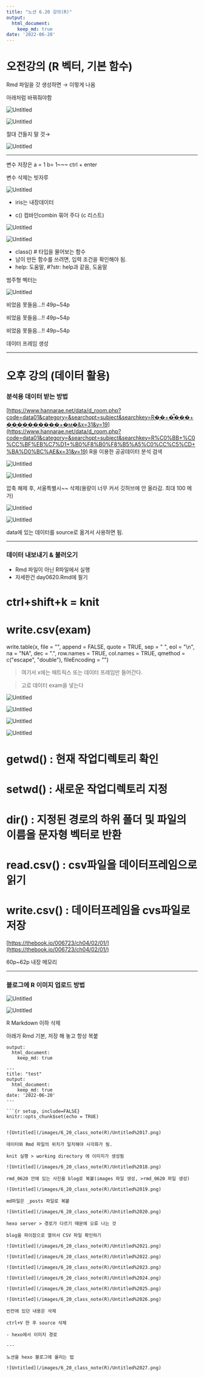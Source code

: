 ```yaml
---
title: "노션 6.20 강의(R)"
output:
  html_document:
    keep_md: true
date: '2022-06-20'
---
```

# 오전강의 (R 벡터, 기본 함수)

Rmd 파일을 갓 생성하면 → 이렇게 나옴

아래처럼 바꿔줘야함

![Untitled](/images/6_20_class_note(R)/Untitled.png)

![Untitled](/images/6_20_class_note(R)/Untitled%201.png)

절대 건들지 말 것→

![Untitled](/images/6_20_class_note(R)/Untitled%202.png)

---

변수 저장은 a = 1 b= 1~~~ ctrl + enter

변수 삭제는 빗자루

![Untitled](/images/6_20_class_note(R)/Untitled%203.png)

- iris는 내장데이터

- c() 컴바인combin 묶어 주다 (c 리스트)

![Untitled](/images/6_20_class_note(R)/Untitled%204.png)

![Untitled](/images/6_20_class_note(R)/Untitled%205.png)

- class() # 타입을 물어보는 함수
- 남이 만든 함수를 쓰려면, 입력 조건을 확인해야 됨.
- help: 도움말,  #?str: help과 같음, 도움말

범주형 벡터는 

![Untitled](/images/6_20_class_note(R)/Untitled%206.png)

비었음 못들음…!! 49p~54p

비었음 못들음…!! 49p~54p

비었음 못들음…!! 49p~54p

데이터 프레임 생성

---

# 오후 강의 (데이터 활용)

### 분석용 데이터 받는 방법

[https://www.hannarae.net/data/d_room.php?code=data01&category=&searchopt=subject&searchkey=R��+�̿���+����������+�м�&x=31&y=19](https://www.hannarae.net/data/d_room.php?code=data01&category=&searchopt=subject&searchkey=R%C0%BB+%C0%CC%BF%EB%C7%D1+%B0%F8%B0%F8%B5%A5%C0%CC%C5%CD+%BA%D0%BC%AE&x=31&y=19)    R을 이용한 공공데이터 분석 검색

![Untitled](/images/6_20_class_note(R)/Untitled%207.png)

![Untitled](/images/6_20_class_note(R)/Untitled%208.png)

압축 해제 후, 서울특별시~~ 삭제(용량이 너무 커서 깃허브에 안 올라감. 최대 100 메가)

![Untitled](/images/6_20_class_note(R)/Untitled%209.png)

![Untitled](/images/6_20_class_note(R)/Untitled%2010.png)

data에 있는 데이터를 source로 옮겨서 사용하면 됨.

---

### 데이터 내보내기 & 불러오기

- Rmd 파일이 아닌 R파일에서 실행
- 자세한건 day0620.Rmd에 필기

# ctrl+shift+k = knit

# write.csv(exam)

write.table(x, file = "", append = FALSE, quote = TRUE, sep = " ",
eol = "\n", na = "NA", dec = ".", row.names = TRUE,
col.names = TRUE, qmethod = c("escape", "double"),
fileEncoding = "")

>여기서 x에는 매트릭스 또는 데이터 프레임만 들어간다.

>고로 데이터 exam을 넣는다

![Untitled](/images/6_20_class_note(R)/Untitled%2011.png)

![Untitled](/images/6_20_class_note(R)/Untitled%2012.png)

![Untitled](/images/6_20_class_note(R)/Untitled%2013.png)

![Untitled](/images/6_20_class_note(R)/Untitled%2014.png)

# getwd() : 현재 작업디렉토리 확인

# setwd()  : 새로운 작업디렉토리 지정

# dir() : 지정된 경로의 하위 폴더 및 파일의 이름을 문자형 벡터로 반환

# read.csv() : csv파일을 데이터프레임으로 읽기

# write.csv() : 데이터프레임을 cvs파일로 저장

[https://thebook.io/006723/ch04/02/01/](https://thebook.io/006723/ch04/02/01/)

60p~62p 내장 메모리

---

### 블로그에 R 이미지 업로드 방법

![Untitled](/images/6_20_class_note(R)/Untitled%2015.png)

![Untitled](/images/6_20_class_note(R)/Untitled%2016.png)

R Markdown 이하 삭제

아래가 Rmd 기본, 저장 해 놓고 항상 복붙

```
output:
  html_document:
    keep_md: true
```

```
---
title: "test"
output:
  html_document:
    keep_md: true
date: '2022-06-20'
---

```{r setup, include=FALSE}
knitr::opts_chunk$set(echo = TRUE)
```
```

![Untitled](/images/6_20_class_note(R)/Untitled%2017.png)

데이터와 Rmd 파일의 위치가 일치해야 시각화가 됨.

knit 실행 > working directory 에 이미지가 생성됨

![Untitled](/images/6_20_class_note(R)/Untitled%2018.png)

rmd_0620 안에 있는 사진을 blog로 복붙(images 파일 생성, >rmd_0620 파일 생성)

![Untitled](/images/6_20_class_note(R)/Untitled%2019.png)

md파일은 _posts 파일로 복붙

![Untitled](/images/6_20_class_note(R)/Untitled%2020.png)

hexo server > 경로가 다르기 때문에 오류 나는 것

blog을 파이참으로 열어서 CSV 파일 확인하기

![Untitled](/images/6_20_class_note(R)/Untitled%2021.png)

![Untitled](/images/6_20_class_note(R)/Untitled%2022.png)

![Untitled](/images/6_20_class_note(R)/Untitled%2023.png)

![Untitled](/images/6_20_class_note(R)/Untitled%2024.png)

![Untitled](/images/6_20_class_note(R)/Untitled%2025.png)

![Untitled](/images/6_20_class_note(R)/Untitled%2026.png)

빈칸에 있던 내용은 삭제

ctrl+V 한 후 source 삭제

- hexo에서 이미지 경로

---

노션을 hexo 블로그에 올리는 법

![Untitled](/images/6_20_class_note(R)/Untitled%2027.png)